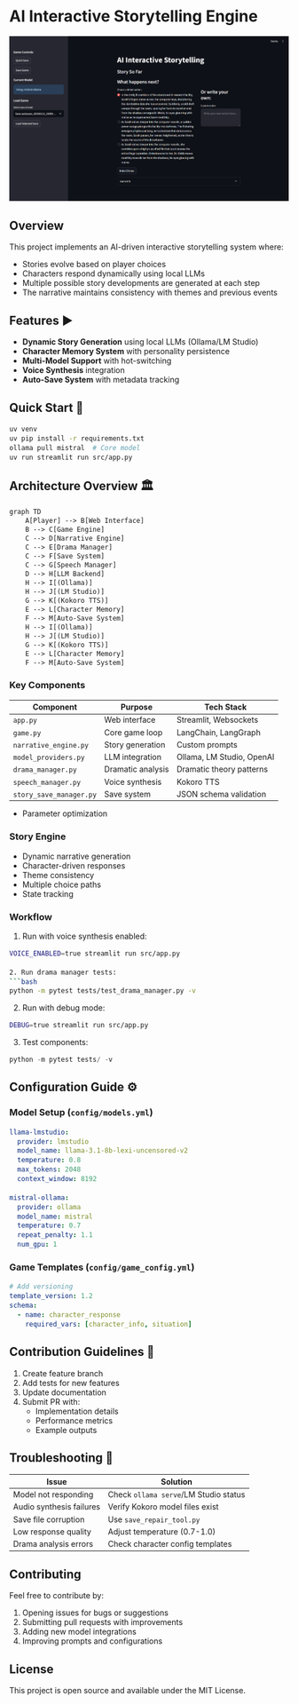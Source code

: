 # AI Interactive Storytelling Engine

![app_image](docs/app.png)

## Overview

This project implements an AI-driven interactive storytelling system where:
- Stories evolve based on player choices
- Characters respond dynamically using local LLMs
- Multiple possible story developments are generated at each step
- The narrative maintains consistency with themes and previous events

## Features ▶️
- **Dynamic Story Generation** using local LLMs (Ollama/LM Studio)
- **Character Memory System** with personality persistence
- **Multi-Model Support** with hot-switching
- **Voice Synthesis** integration
- **Auto-Save System** with metadata tracking

## Quick Start 🚀
```bash
uv venv
uv pip install -r requirements.txt
ollama pull mistral  # Core model
uv run streamlit run src/app.py
```

## Architecture Overview 🏛️
```mermaid
graph TD
    A[Player] --> B[Web Interface]
    B --> C[Game Engine]
    C --> D[Narrative Engine]
    C --> E[Drama Manager]
    C --> F[Save System]
    C --> G[Speech Manager]
    D --> H[LLM Backend]
    H --> I[(Ollama)]
    H --> J[(LM Studio)]
    G --> K[(Kokoro TTS)]
    E --> L[Character Memory]
    F --> M[Auto-Save System]
    H --> I[(Ollama)]
    H --> J[(LM Studio)]
    G --> K[(Kokoro TTS)]
    E --> L[Character Memory]
    F --> M[Auto-Save System]
```

### Key Components
| Component | Purpose | Tech Stack |
|-----------|---------|------------|
| `app.py` | Web interface | Streamlit, Websockets |
| `game.py` | Core game loop | LangChain, LangGraph |
| `narrative_engine.py` | Story generation | Custom prompts |
| `model_providers.py` | LLM integration | Ollama, LM Studio, OpenAI |
| `drama_manager.py` | Dramatic analysis | Dramatic theory patterns |
| `speech_manager.py` | Voice synthesis | Kokoro TTS |
| `story_save_manager.py` | Save system | JSON schema validation |
- Parameter optimization

### Story Engine
- Dynamic narrative generation
- Character-driven responses
- Theme consistency
- Multiple choice paths
- State tracking

### Workflow
1. Run with voice synthesis enabled:
```bash
VOICE_ENABLED=true streamlit run src/app.py

2. Run drama manager tests:
```bash
python -m pytest tests/test_drama_manager.py -v
```

2. Run with debug mode:
```bash
DEBUG=true streamlit run src/app.py
```

3. Test components:
```python
python -m pytest tests/ -v
```

## Configuration Guide ⚙️

### Model Setup (`config/models.yml`)
```yaml
llama-lmstudio:
  provider: lmstudio
  model_name: llama-3.1-8b-lexi-uncensored-v2
  temperature: 0.8
  max_tokens: 2048
  context_window: 8192

mistral-ollama:
  provider: ollama
  model_name: mistral
  temperature: 0.7
  repeat_penalty: 1.1
  num_gpu: 1
```

### Game Templates (`config/game_config.yml`)
```yaml
# Add versioning
template_version: 1.2
schema: 
  - name: character_response
    required_vars: [character_info, situation]
```

## Contribution Guidelines 🤝
1. Create feature branch
2. Add tests for new features
3. Update documentation
4. Submit PR with:
   - Implementation details
   - Performance metrics
   - Example outputs

## Troubleshooting 🔧
| Issue | Solution |
|-------|----------|
| Model not responding | Check `ollama serve`/LM Studio status |
| Audio synthesis failures | Verify Kokoro model files exist |
| Save file corruption | Use `save_repair_tool.py` |
| Low response quality | Adjust temperature (0.7-1.0) |
| Drama analysis errors | Check character config templates |

## Contributing

Feel free to contribute by:
1. Opening issues for bugs or suggestions
2. Submitting pull requests with improvements
3. Adding new model integrations
4. Improving prompts and configurations

## License

This project is open source and available under the MIT License.
